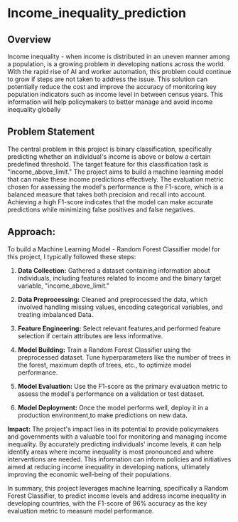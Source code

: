 # Income_inequality_prediction

## Overview 
Income inequality - when income is distributed in an uneven manner among a population, is a growing problem in developing nations across the world. 
With the rapid rise of AI and worker automation, this problem could continue to grow if steps are not taken to address the issue. 
This solution can potentially reduce the cost and improve the accuracy of monitoring key population indicators such as income level in between census years. 
This information will help policymakers to better manage and avoid income inequality globally

## Problem Statement
The central problem in this project is binary classification, specifically predicting whether an individual's income is above or below a certain predefined threshold. 
The target feature for this classification task is "income_above_limit." 
The project aims to build a machine learning model that can make these income predictions effectively. 
The evaluation metric chosen for assessing the model's performance is the F1-score, which is a balanced measure that takes both precision and recall into account. 
Achieving a high F1-score indicates that the model can make accurate predictions while minimizing false positives and false negatives.

## Approach:
To build a Machine Learning Model - Random Forest Classifier model for this project, I typically followed these steps:

1. **Data Collection:** Gathered a dataset containing information about individuals, including features related to income and the binary target variable, "income_above_limit."

2. **Data Preprocessing:** Cleaned and preprocessed the data, which involved handling missing values, encoding categorical variables, and treating imbalanced Data.

3. **Feature Engineering:** Select relevant features,and performed feature selection if certain attributes are less informative.

4. **Model Building:** Train a Random Forest Classifier using the preprocessed dataset. Tune hyperparameters like the number of trees in the forest, maximum depth of trees, etc., to optimize model performance.

5. **Model Evaluation:** Use the F1-score as the primary evaluation metric to assess the model's performance on a validation or test dataset. 

6. **Model Deployment:** Once the model performs well, deploy it in a production environment,to make predictions on new data.

**Impact:**
The project's impact lies in its potential to provide policymakers and governments with a valuable tool for monitoring and managing income inequality. By accurately predicting individuals' income levels, it can help identify areas where income inequality is most pronounced and where interventions are needed. This information can inform policies and initiatives aimed at reducing income inequality in developing nations, ultimately improving the economic well-being of their populations.

In summary, this project leverages machine learning, specifically a Random Forest Classifier, to predict income levels and address income inequality in developing countries, with the F1-score of 96% accuracy as the key evaluation metric to measure model performance.
